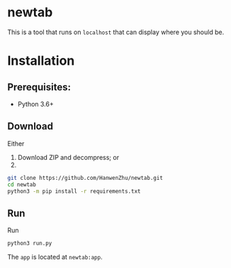 # newtab
This is a tool that runs on `localhost` that can display where you should be.

# Installation
## Prerequisites:
- Python 3.6+

## Download
Either
1. Download ZIP and decompress; or
2.
```sh
git clone https://github.com/HanwenZhu/newtab.git
cd newtab
python3 -m pip install -r requirements.txt
```

## Run
Run
```sh
python3 run.py
```

The `app` is located at `newtab:app`.
